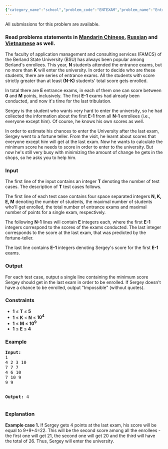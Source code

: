 ```yaml
---
{"category_name":"school","problem_code":"ENTEXAM","problem_name":"Entrance Exam","languages_supported":{"0":"ADA","1":"ASM","2":"BASH","3":"BF","4":"C","5":"C99 strict","6":"CAML","7":"CLOJ","8":"CLPS","9":"CPP 4.3.2","10":"CPP 4.9.2","11":"CPP14","12":"CS2","13":"D","14":"ERL","15":"FORT","16":"FS","17":"GO","18":"HASK","19":"ICK","20":"ICON","21":"JAVA","22":"JS","23":"LISP clisp","24":"LISP sbcl","25":"LUA","26":"NEM","27":"NICE","28":"NODEJS","29":"PAS fpc","30":"PAS gpc","31":"PERL","32":"PERL6","33":"PHP","34":"PIKE","35":"PRLG","36":"PYPY","37":"PYTH","38":"PYTH 3.4","39":"RUBY","40":"SCALA","41":"SCM chicken","42":"SCM guile","43":"SCM qobi","44":"ST","45":"TCL","46":"TEXT","47":"WSPC"},"max_timelimit":1,"source_sizelimit":50000,"problem_author":"xcwgf666","problem_tester":"kevinsogo, xcwgf666","date_added":"13-05-2015","tags":{"0":"loop","1":"simple","2":"snckpb16","3":"xcwgf666"},"editorial_url":"http://discuss.codechef.com/problems/ENTEXAM","time":{"view_start_date":1465831800,"submit_start_date":1465831800,"visible_start_date":1465831800,"end_date":1735669800},"layout":"problem"}
---
```

<span class="solution-visible-txt">All submissions for this problem are available.</span><h3> Read problems statements in <a target="_blank" href="http://www.codechef.com/download/translated/SNCKPB16/mandarin/ENTEXAM.pdf">Mandarin Chinese</a>, <a target="_blank" href="http://www.codechef.com/download/translated/SNCKPB16/russian/ENTEXAM.pdf">Russian</a> and <a target="_blank" href="http://www.codechef.com/download/translated/SNCKPB16/vietnamese/ENTEXAM.pdf">Vietnamese</a> as well.</h3>
<p>The faculty of application management and consulting services (FAMCS) of the Berland State University (BSU) has always been popular among Berland's enrollees. This year, <b>N</b> students attended the entrance exams, but no more than <b>K</b> will enter the university. In order to decide who are these students, there are series of entrance exams. All the students with score strictly greater than at least <b>(N-K)</b> students' total score gets enrolled.</p>
<p>In total there are <b>E</b> entrance exams, in each of them one can score between <b>0</b> and <b>M</b> points, inclusively. The first <b>E-1</b> exams had already been conducted, and now it's time for the last tribulation.</p>
<p>Sergey is the student who wants very hard to enter the university, so he had collected the information about the first <b>E-1</b> from all <b>N-1</b> enrollees (i.e., everyone except him). Of course, he knows his own scores as well.</p>
<p>In order to estimate his chances to enter the University after the last exam, Sergey went to a fortune teller. From the visit, he learnt about scores that everyone except him will get at the last exam. Now he wants to calculate the minimum score he needs to score in order to enter to the university. But now he's still very busy with minimizing the amount of change he gets in the shops, so he asks you to help him.</p>
<h3>Input</h3>
<p>The first line of the input contains an integer <b>T</b> denoting the number of test cases. The description of <b>T</b> test cases follows.</p>
<p>The first line of each test case contains four space separated integers <b>N, K, E, M</b> denoting the number of students, the maximal number of students who'll get enrolled, the total number of entrance exams and maximal number of points for a single exam, respectively.</p>
<p>The following <b>N-1</b> lines will contain <b>E</b> integers each, where the first <b>E-1</b> integers correspond to the scores of the exams conducted. The last integer corresponds to the score at the last exam, that was predicted by the fortune-teller.</p>
<p>The last line contains <b>E-1</b> integers denoting Sergey's score for the first <b>E-1</b> exams.</p>
<h3>Output</h3>
<p>
For each test case, output a single line containing the minimum score Sergey should get in the last exam in order to be enrolled. If Sergey doesn't have a chance to be enrolled, output "Impossible" (without quotes).
</p>
<h3>Constraints</h3>
<p><ul>
<li><b>1</b> ≤ <b>T</b> ≤ <b>5</b></li>
<li><b>1</b> ≤ <b>K</b> &lt; <b>N</b> ≤ <b>10<sup>4</sup></b></li>
<li><b>1</b> ≤ <b>M</b> ≤ <b>10<sup>9</sup></b></li>
<li><b>1</b> ≤ <b>E</b> ≤ <b>4</b></li>
</ul>
</p>
<h3>Example</h3>
<pre><b>Input:</b>
<tt>1
4 2 3 10
7 7 7
4 6 10
7 10 9
9 9</tt>

<b>Output:</b>
<tt>4</tt>
</pre><h3>Explanation</h3>
<p><b>Example case 1.</b> If Sergey gets 4 points at the last exam, his score will be equal to 9+9+4=22. This will be the second score among all the enrollees - the first one will get 21, the second one will get 20 and the third will have the total of 26. Thus, Sergey will enter the university.</p>
